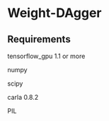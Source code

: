 # Weight-DAgger

## Requirements
  tensorflow_gpu 1.1 or more
  
  numpy
  
  scipy
  
  carla 0.8.2
  
  PIL
